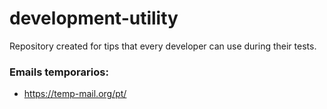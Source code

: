 # development-utility
Repository created for tips that every developer can use during their tests.


### Emails temporarios:
* https://temp-mail.org/pt/
